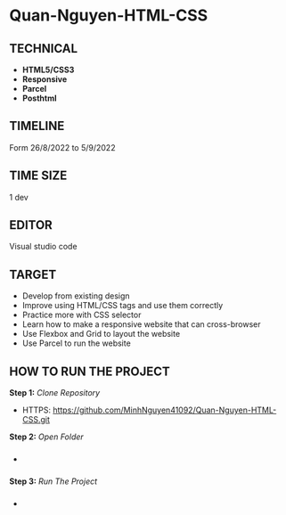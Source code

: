# Quan-Nguyen-HTML-CSS

## TECHNICAL	
- **HTML5/CSS3**
- **Responsive**
- **Parcel**
- **Posthtml**
## TIMELINE
Form 26/8/2022 to 5/9/2022 
## TIME SIZE
1 dev
## EDITOR
Visual studio code
## TARGET
- Develop from existing design
- Improve using HTML/CSS tags and use them correctly
- Practice more with CSS selector
- Learn how to make a responsive website that can cross-browser
- Use Flexbox and Grid to layout the website
- Use Parcel to run the website
## HOW TO RUN THE PROJECT
**Step 1:** *Clone Repository*

- HTTPS: https://github.com/MinhNguyen41092/Quan-Nguyen-HTML-CSS.git 

**Step 2:** *Open Folder*

- ###

**Step 3:** *Run The Project*

- ###
